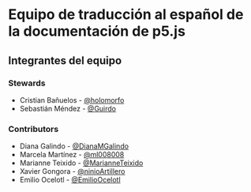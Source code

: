 # Equipo de traducción al español de la documentación de p5.js

## Integrantes del equipo

### Stewards
- Cristian Bañuelos - [@holomorfo](https://github.com/holomorfo)
- Sebastián Méndez - [@Guirdo](https://github.com/Guirdo)

### Contributors

- Diana Galindo - [@DianaMGalindo](https://github.com/DianaMGalindo)
- Marcela Martínez - [@ml008008](https://github.com/ml008008)
- Marianne Teixido - [@MarianneTeixido](https://github.com/MarianneTeixido)
- Xavier Gongora - [@ninioArtillero](https://github.com/ninioArtillero)
- Emilio Ocelotl - [@EmilioOcelotl](https://github.com/EmilioOcelotl)
